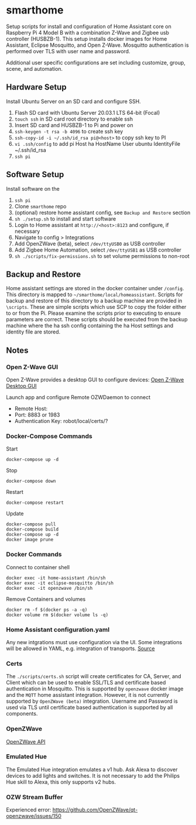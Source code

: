 # smarthome

Setup scripts for install and configuration of Home Assistant core on
Raspberry Pi 4 Model B with a combination Z-Wave and Zigbee usb controller
(HUSBZB-1). This setup installs docker images for Home Assistant, Eclipse
Mosquitto, and Open Z-Wave. Mosquitto authentication is performed over TLS with
user name and password.

Additional user specific configurations are set including customize, group,
scene, and automation.

## Hardware Setup

Install Ubuntu Server on an SD card and configure SSH.

 1. Flash SD card with Ubuntu Server 20.03.1 LTS 64-bit (Focal)
 2. `touch ssh` in SD card root directory to enable ssh
 3. Insert SD card and HUSBZB-1 to Pi and power on
 4. `ssh-keygen -t rsa -b 4096` to create ssh key 
 5. `ssh-copy-id -i ~/.ssh/id_rsa pi@<host>` to copy ssh key to PI
 6. `vi .ssh/config` to add pi
    Host ha
        HostName <host>
        User ubuntu
        IdentityFile ~/.ssh/id_rsa
 7. `ssh pi`

## Software Setup

Install software on the 

 1. `ssh pi`
 2. Clone `smarthome` repo
 3. (optional) restore home assistant config, see `Backup and Restore` section
 4. `sh ./setup.sh` to install and start software
 5. Login to Home assistant at `http://<host>:8123` and configure, if necessary
 6. Navigate to config > Integrations
 7. Add OpenZWave (beta), select `/dev/ttyUSB0` as USB controller
 8. Add Zigbee Home Automation, select `/dev/ttyUSB1` as USB controller
 9. `sh ./scripts/fix-permissions.sh` to set volume permissions to non-root

## Backup and Restore

Home assistant settings are stored in the docker container under `/config`. This
directory is mapped to `~/smarthome/local/homeassistant`. Scripts for backup and 
restore of this directory to a backup machine are provided in `\scripts`. These
are simple scripts which use SCP to copy the folder either to or from the Pi.
Please examine the scripts prior to executing to ensure parameters are correct.
These scripts should be executed from the backup machine where the ha ssh config 
containing the ha Host settings and identity file are stored.

## Notes

### Open Z-Wave GUI
Open Z-Wave provides a desktop GUI to configure devices:
[Open Z-Wave Desktop GUI](https://github.com/OpenZWave/ozw-admin)

Launch app and configure Remote OZWDaemon to connect
 * Remote Host: <host>
 * Port: 8883 or 1983
 * Authentication Key: robot/local/certs/?

### Docker-Compose Commands 

Start

    docker-compose up -d

Stop

    docker-compose down

Restart

    docker-compose restart

Update

    docker-compose pull
    docker-compose build
    docker-compose up -d
    docker image prune

### Docker Commands

Connect to container shell

    docker exec -it home-assistant /bin/sh
    docker exec -it eclipse-mosquitto /bin/sh
    docker exec -it openzwave /bin/sh

Remove Containers and volumes

    docker rm -f $(docker ps -a -q)
    docker volume rm $(docker volume ls -q)

### Home Assistant configuration.yaml

Any new intgrations must use configuration via the UI. Some integrations will
be allowed in YAML, e.g. integration of transports.
[Source](https://www.home-assistant.io/blog/2020/04/14/the-future-of-yaml/)

### Certs
The `./scripts/certs.sh` script will create certificates for CA, Server, and
Client which can be used to enable SSL/TLS and certificate based authentication
in Mosquitto. This is supported by `openzwave` docker image and the `MQTT` home
assistant integration. However, it is not currently supported by 
`OpenZWave (beta)` integration. Username and Password is used via TLS until
certificate based authentication is supported by all components.

### OpenZWave
[OpenZWave API](http://www.openzwave.com/dev/index.html)

### Emulated Hue
The Emulated Hue integration emulates a v1 hub. Ask Alexa to discover devices 
to add lights and switches. It is not necessary to add the Philips Hue skill to
Alexa, this only supports v2 hubs.

### OZW Stream Buffer
Experienced error: https://github.com/OpenZWave/qt-openzwave/issues/150
